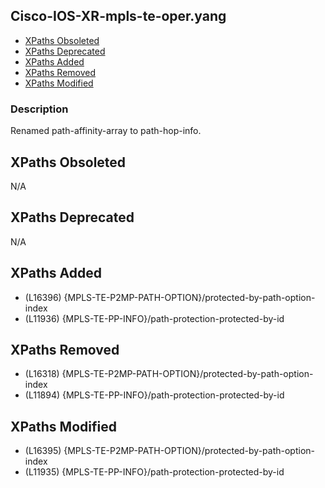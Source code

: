 ## Cisco-IOS-XR-mpls-te-oper.yang

- [XPaths Obsoleted](#xpaths-obsoleted)
- [XPaths Deprecated](#xpaths-deprecated)
- [XPaths Added](#xpaths-added)
- [XPaths Removed](#xpaths-removed)
- [XPaths Modified](#xpaths-modified)

### Description

Renamed path-affinity-array to path-hop-info.

## XPaths Obsoleted

N/A

## XPaths Deprecated

N/A

## XPaths Added

- (L16396)	{MPLS-TE-P2MP-PATH-OPTION}/protected-by-path-option-index
- (L11936)	{MPLS-TE-PP-INFO}/path-protection-protected-by-id

## XPaths Removed

- (L16318)	{MPLS-TE-P2MP-PATH-OPTION}/protected-by-path-option-index
- (L11894)	{MPLS-TE-PP-INFO}/path-protection-protected-by-id

## XPaths Modified

- (L16395)	{MPLS-TE-P2MP-PATH-OPTION}/protected-by-path-option-index
- (L11935)	{MPLS-TE-PP-INFO}/path-protection-protected-by-id

